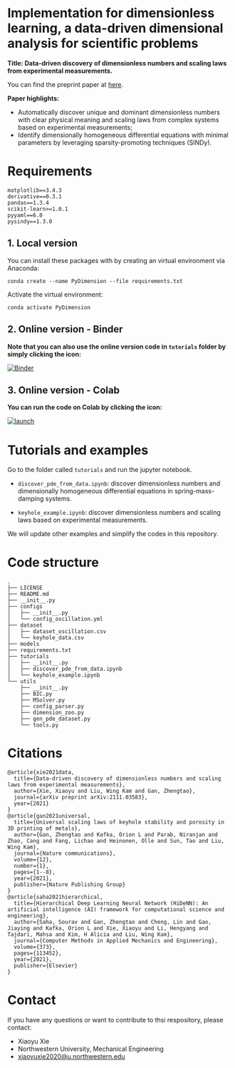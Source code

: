 # Implementation for dimensionless learning, a data-driven dimensional analysis for scientific problems

**Title: Data-driven discovery of dimensionless numbers and scaling laws from experimental measurements.** 

You can find the preprint paper at [here](http://arxiv.org/abs/2111.03583).

**Paper highlights:**

- Automatically discover unique and dominant dimensionless numbers with clear physical meaning and scaling laws from complex systems based on experimental measurements;
- Identify dimensionally homogeneous differential equations with minimal parameters by leveraging sparsity-promoting techniques (SINDy).

# Requirements
```
matplotlib==3.4.3
derivative==0.3.1
pandas==1.3.4
scikit-learn>=1.0.1
pyyaml==6.0
pysindy==1.3.0
```

## 1. Local version

You can install these packages with by creating an virtual environment via Anaconda:

`conda create --name PyDimension --file requirements.txt`

Activate the virtual environment:

`conda activate PyDimension `

## 2. Online version - Binder

**Note that you can also use the online version code in `tutorials` folder by simply clicking the icon:**

[![Binder](https://mybinder.org/badge_logo.svg)](https://mybinder.org/v2/gh/xiaoyuxie-vico/PyDimension/main)

## 3. Online version - Colab

**You can run the code on Colab by clicking the icon:**

[![launch](https://colab.research.google.com/assets/colab-badge.svg)](https://drive.google.com/file/d/1SelA0bDnlux4Gj597YQKEPgtfU2bI2sg/view?usp=sharing)

# Tutorials and examples

Go to the folder called `tutorials` and run the jupyter notebook.

- `discover_pde_from_data.ipynb`: discover dimensionless numbers and dimensionally homogeneous differential equations in spring-mass-damping systems.

- `keyhole_example.ipynb`: discover dimensionless numbers and scaling laws based on experimental measurements.

We will update other examples and simplify the codes in this repository.

# Code structure

```
.
├── LICENSE
├── README.md
├── __init__.py
├── configs
│   ├── __init__.py
│   └── config_oscillation.yml
├── dataset
│   ├── dataset_oscillation.csv
│   └── keyhole_data.csv
├── models
├── requirements.txt
├── tutorials
│   ├── __init__.py
│   ├── discover_pde_from_data.ipynb
│   └── keyhole_example.ipynb
└── utils
    ├── __init__.py
    ├── BIC.py
    ├── MSolver.py
    ├── config_parser.py
    ├── dimension_zoo.py
    ├── gen_pde_dataset.py
    └── tools.py
```



# Citations

```
@article{xie2021data,
  title={Data-driven discovery of dimensionless numbers and scaling laws from experimental measurements},
  author={Xie, Xiaoyu and Liu, Wing Kam and Gan, Zhengtao},
  journal={arXiv preprint arXiv:2111.03583},
  year={2021}
}
@article{gan2021universal,
  title={Universal scaling laws of keyhole stability and porosity in 3D printing of metals},
  author={Gan, Zhengtao and Kafka, Orion L and Parab, Niranjan and Zhao, Cang and Fang, Lichao and Heinonen, Olle and Sun, Tao and Liu, Wing Kam},
  journal={Nature communications},
  volume={12},
  number={1},
  pages={1--8},
  year={2021},
  publisher={Nature Publishing Group}
}
@article{saha2021hierarchical,
  title={Hierarchical Deep Learning Neural Network (HiDeNN): An artificial intelligence (AI) framework for computational science and engineering},
  author={Saha, Sourav and Gan, Zhengtao and Cheng, Lin and Gao, Jiaying and Kafka, Orion L and Xie, Xiaoyu and Li, Hengyang and Tajdari, Mahsa and Kim, H Alicia and Liu, Wing Kam},
  journal={Computer Methods in Applied Mechanics and Engineering},
  volume={373},
  pages={113452},
  year={2021},
  publisher={Elsevier}
}
```

# Contact
If you have any questions or want to contribute to thsi respository, please contact: 
- Xiaoyu Xie
- Northwestern University, Mechanical Engineering
- xiaoyuxie2020@u.northwestern.edu
